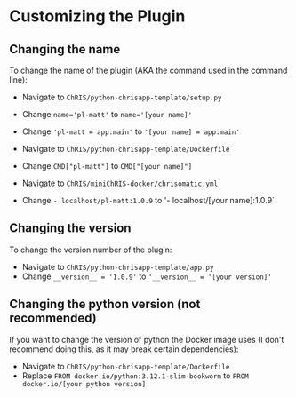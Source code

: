 # Customizing the Plugin

## Changing the name

To change the name of the plugin (AKA the command used in the command line):
- Navigate to `ChRIS/python-chrisapp-template/setup.py`
- Change `name='pl-matt'` to `name='[your name]'`
- Change `'pl-matt = app:main'` to `'[your name] = app:main'`

- Navigate to `ChRIS/python-chrisapp-template/Dockerfile`
- Change `CMD["pl-matt"]` to `CMD["[your name]"]`

- Navigate to `ChRIS/miniChRIS-docker/chrisomatic.yml`
- Change `- localhost/pl-matt:1.0.9` to '- localhost/[your name]:1.0.9`

## Changing the version

To change the version number of the plugin:
- Navigate to `ChRIS/python-chrisapp-template/app.py`
- Change `__version__ = '1.0.9'` to `'__version__ = '[your version]'`

## Changing the python version (not recommended)

If you want to change the version of python the Docker image uses (I don't recommend doing this, as it may break certain dependencies):
- Navigate to `ChRIS/python-chrisapp-template/Dockerfile`
- Replace `FROM docker.io/python:3.12.1-slim-bookworm` to `FROM docker.io/[your python version]`
